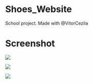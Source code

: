 # Shoes_Website
School project.
Made with @VitorCezila

# Screenshot
![](screenshot/shoe0.png)

![](screenshot/shoe1.png)

![](screenshot/shoe2.png)
